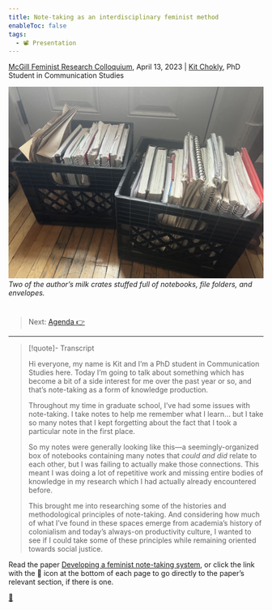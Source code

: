 ```yaml
---
title: Note-taking as an interdisciplinary feminist method
enableToc: false
tags:
  - 📽️ Presentation
---
```


[McGill Feminist Research Colloquium](https://frcmcgill.blogspot.com/p/2023-schedule-and-abstracts.html), April 13, 2023  |   [Kit Chokly](https://kitchokly.com), PhD Student in Communication Studies

![IMG_3345.jpg](IMG_3345.jpg)
*Two of the author’s milk crates stuffed full of notebooks, file folders, and envelopes.* 

# 

 > 
 > Next: [Agenda  👉](!2%20Agenda.md)

---

 > 
 > \[!quote\]- Transcript
 > 
 > Hi everyone, my name is Kit and I’m a PhD student in Communication Studies here. Today I’m going to talk about something which has become a bit of a side interest for me over the past year or so, and that’s note-taking as a form of knowledge production.
 > 
 > Throughout my time in graduate school, I’ve had some issues with note-taking. I take notes to help me remember what I learn… but I take so many notes that I kept forgetting about the fact that I took a particular note in the first place. 
 > 
 > So my notes were generally looking like this—a seemingly-organized box of notebooks containing many notes that *could and did* relate to each other, but I was failing to actually make those connections. This meant I was doing a lot of repetitive work and missing entire bodies of knowledge in my research which I had actually already encountered before.
 > 
 > This brought me into researching some of the histories and methodological principles of note-taking. And considering how much of what I’ve found in these spaces emerge from academia’s history of colonialism and today’s always-on productivity culture, I wanted to see if I could take some of these principles while remaining oriented towards social justice.

Read the paper [Developing a feminist note-taking system](@1%20Developing%20a%20feminist%20note-taking%20system.md), or click the link with the 📖 icon at the bottom of each page to go directly to the paper’s relevant section, if there is one.

[📖](@2%20Introduction.md)
